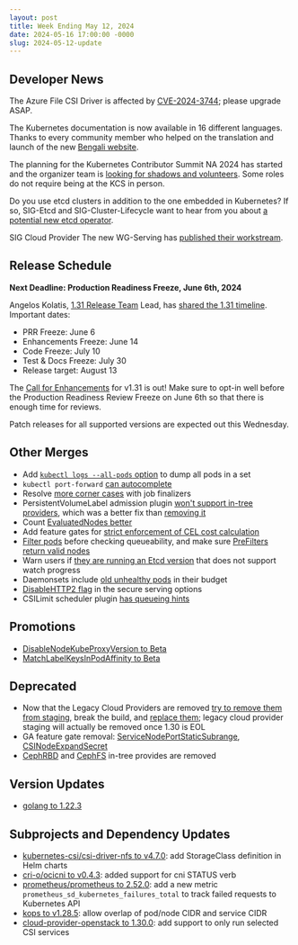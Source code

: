 ```yaml
---
layout: post
title: Week Ending May 12, 2024
date: 2024-05-16 17:00:00 -0000
slug: 2024-05-12-update
---
```


## Developer News

The Azure File CSI Driver is affected by [CVE-2024-3744](https://github.com/kubernetes/kubernetes/issues/124759); please upgrade ASAP.

The Kubernetes documentation is now available in 16 different languages. Thanks to every community member who helped on the translation and launch of the
new [Bengali website](https://kubernetes.io/bn/).

The planning for the Kubernetes Contributor Summit NA 2024 has started and the organizer team is [looking for shadows and volunteers](https://github.com/kubernetes/community/issues/7854#issuecomment-2109208587). Some roles do not require being at the KCS in person.

Do you use etcd clusters in addition to the one embedded in Kubernetes?  If so, SIG-Etcd and SIG-Cluster-Lifecycle want to hear from you about [a potential new etcd operator](https://forms.gle/rfrKVgxHx9Wgy9fz8).

SIG Cloud Provider The new WG-Serving has [published their workstream](https://docs.google.com/document/d/1hbEx3ZEqdXCqWH9RL3uy9FIy35B8pFJ5KiK3HsOz2FE/edit).

## Release Schedule

**Next Deadline: Production Readiness Freeze, June 6th, 2024**

Angelos Kolatis, [1.31 Release Team](https://github.com/kubernetes/sig-release/blob/master/releases/release-1.31/release-team.md) Lead, has [shared the 1.31 timeline](https://groups.google.com/a/kubernetes.io/g/dev/c/cvowuFc981I). Important dates:

* PRR Freeze: June 6
* Enhancements Freeze: June 14
* Code Freeze: July 10
* Test & Docs Freeze: July 30
* Release target: August 13

The [Call for Enhancements](https://groups.google.com/a/kubernetes.io/g/dev/c/iCuRTRmG6Yw) for v1.31 is out! Make sure to opt-in well before the Production Readiness Review Freeze on June 6th so that there is enough time for reviews.

Patch releases for all supported versions are expected out this Wednesday.

## Other Merges

* Add [`kubectl logs --all-pods` option](https://github.com/kubernetes/kubernetes/pull/124732) to dump all pods in a set
* `kubectl port-forward` [can autocomplete](https://github.com/kubernetes/kubernetes/pull/124683)
* Resolve [more corner cases](https://github.com/kubernetes/kubernetes/pull/124828) with job finalizers
* PersistentVolumeLabel admission plugin [won't support in-tree providers](https://github.com/kubernetes/kubernetes/pull/124794), which was a better fix than [removing it](https://github.com/kubernetes/kubernetes/pull/124505)
* Count [EvaluatedNodes better](https://github.com/kubernetes/kubernetes/pull/124735)
* Add feature gates for [strict enforcement of CEL cost calculation](https://github.com/kubernetes/kubernetes/pull/124675)
* [Filter pods](https://github.com/kubernetes/kubernetes/pull/124618) before checking queueability, and make sure [PreFilters return valid nodes](https://github.com/kubernetes/kubernetes/pull/124559)
* Warn users if [they are running an Etcd version](https://github.com/kubernetes/kubernetes/pull/124612) that does not support watch progress
* Daemonsets include [old unhealthy pods](https://github.com/kubernetes/kubernetes/pull/123233) in their budget
* [DisableHTTP2 flag](https://github.com/kubernetes/kubernetes/pull/122176) in the secure serving options
* CSILimit scheduler plugin [has queueing hints](https://github.com/kubernetes/kubernetes/pull/121508)

## Promotions

* [DisableNodeKubeProxyVersion to Beta](https://github.com/kubernetes/kubernetes/pull/123845)
* [MatchLabelKeysInPodAffinity to Beta](https://github.com/kubernetes/kubernetes/pull/123638)

## Deprecated

* Now that the Legacy Cloud Providers are removed [try to remove them from staging](https://github.com/kubernetes/kubernetes/pull/124767), break the build, and [replace them](https://github.com/kubernetes/kubernetes/pull/124864);  legacy cloud provider staging will actually be removed once 1.30 is EOL
* GA feature gate removal: [ServiceNodePortStaticSubrange](https://github.com/kubernetes/kubernetes/pull/124738), [CSINodeExpandSecret](https://github.com/kubernetes/kubernetes/pull/124462)
* [CephRBD](https://github.com/kubernetes/kubernetes/pull/124559) and [CephFS](https://github.com/kubernetes/kubernetes/pull/124544) in-tree provides are removed

## Version Updates

* [golang to 1.22.3](https://github.com/kubernetes/kubernetes/pull/124828)

## Subprojects and Dependency Updates

* [kubernetes-csi/csi-driver-nfs to v4.7.0](https://github.com/kubernetes-csi/csi-driver-nfs/releases/tag/v4.7.0): add StorageClass definition in Helm charts
* [cri-o/ocicni to v0.4.3](https://github.com/cri-o/ocicni/releases/tag/v0.4.3): added support for cni STATUS verb
* [prometheus/prometheus to 2.52.0](https://github.com/prometheus/prometheus/releases/tag/v2.52.0): add a new metric `prometheus_sd_kubernetes_failures_total` to track failed requests to Kubernetes API
* [kops to v1.28.5](https://github.com/kubernetes/kops/releases/tag/v1.28.5): allow overlap of pod/node CIDR and service CIDR
* [cloud-provider-openstack to 1.30.0](https://github.com/kubernetes/cloud-provider-openstack/releases/tag/v1.30.0): add support to only run selected CSI services
